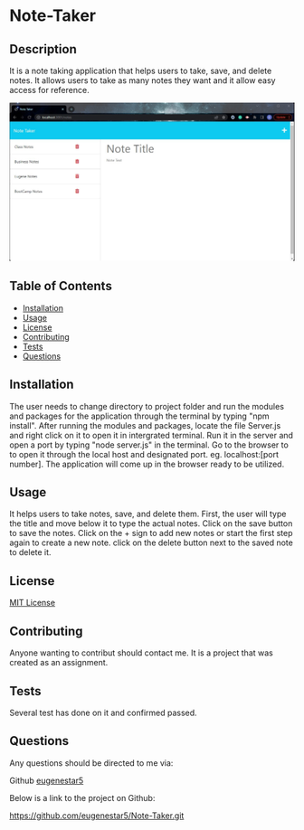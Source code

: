 # Note-Taker

## Description

It is a note taking application that helps users to take, save, and delete notes. It allows users to take as many notes they want and it allow easy access for reference. 

![There is a title section, save, Add, and delete buttons](./public/assets/images/Take_Notes.jpg)

## Table of Contents

* [Installation](#installation)
* [Usage](#usage)
* [License](#license)
* [Contributing](#contributing)
* [Tests](#tests)
* [Questions](#questions)

## Installation

The user needs to change directory to project folder and run the modules and packages for the application through the terminal by typing "npm install". After running the modules and packages, locate the file Server.js and right click on it to open it in intergrated terminal. Run it in the server and open a port by typing "node server.js" in the terminal. Go to the browser to to open it through the local host and designated port. eg. localhost:[port number]. The application will come up in the browser ready to be utilized. 


## Usage

It helps users to take notes, save, and delete them. First, the user will type the title and move below it to type the actual notes. Click on the save button to save the notes. Click on the + sign to add new notes or start the first step again to create a new note. click on the delete button next to the saved note to delete it.

## License

[MIT License](https://opensource.org/licenses/MIT)

## Contributing

Anyone wanting to contribut should contact me. It is a project that was created as an assignment.

## Tests

Several test has done on it and confirmed passed.

## Questions

Any questions should be directed to me via:

Github [eugenestar5](https://github.com/eugenestar5)

Below is a link to the project on Github: 

https://github.com/eugenestar5/Note-Taker.git